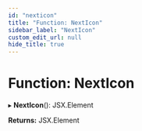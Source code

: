 ```yaml
---
id: "nexticon"
title: "Function: NextIcon"
sidebar_label: "NextIcon"
custom_edit_url: null
hide_title: true
---
```


# Function: NextIcon

▸ **NextIcon**(): JSX.Element

**Returns:** JSX.Element
